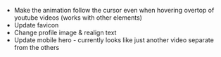 - Make the animation follow the cursor even when hovering overtop of youtube videos (works with other elements)
- Update favicon
- Change profile image & realign text
- Update mobile hero - currently looks like just another video separate from the others